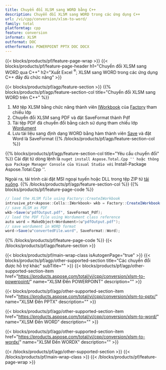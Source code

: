```yaml
---
title: Chuyển đổi XLSM sang WORD bằng C++
description: Chuyển đổi XLSM sang WORD trong các ứng dụng C++
url: /vi/cpp/conversion/xlsm-to-word/
family: total
platformtag: cpp
feature: conversion
informat: XLSM
outformat: DOC
otherformats: POWERPOINT PPTX DOC DOCX
---
```

{{< blocks/products/pf/feature-page-wrap >}}
{{< blocks/products/pf/feature-page-header h1="Chuyển đổi XLSM sang WORD qua C++" h2="Xuất Excel <sup>&reg;</sup>; XLSM sang WORD trong các ứng dụng C++ đầy đủ chức năng" >}}

{{< blocks/products/pf/agp/feature-section >}}
{{% blocks/products/pf/agp/feature-section-col title="Chuyển đổi XLSM sang WORD trên C++" %}}
1. Mở tệp XLSM bằng chức năng thành viên [IWorkbook](https://reference.aspose.com/cells/cpp/class/aspose.cells.i_workbook) của [Factory](https://reference.aspose.com/cells/cpp/class/aspose.cells.factory) tham chiếu lớp
2. Chuyển đổi XLSM sang PDF và đặt SaveFormat thành Pdf
3. Tải tệp PDF đã chuyển đổi bằng cách sử dụng tham chiếu lớp [Wordument](https://reference.aspose.com/pdf/cpp/class/aspose.pdf.wordument)
4. Lưu tài liệu sang định dạng WORD bằng hàm thành viên [Save](https://reference.aspose.com/pdf/cpp/class/aspose.pdf.wordument#a6383c010776212483f51cc41235924db) và đặt Word là SaveFormat
{{% /blocks/products/pf/agp/feature-section-col %}}

{{% blocks/products/pf/agp/feature-section-col title="Yêu cầu chuyển đổi" %}}
Cài đặt từ dòng lệnh là `` nuget install Aspose.Total.Cpp '' hoặc thông qua Package Manager Console của Visual Studio với `` Install-Package Aspose.Total.Cpp ''.

Ngoài ra, tải trình cài đặt MSI ngoại tuyến hoặc DLL trong tệp ZIP từ [tải xuống](https://downloads.aspose.com/total/cpp).
{{% /blocks/products/pf/agp/feature-section-col %}}
{{% blocks/products/pf/feature-page-code %}}
```cs
// load the XLSM file using Factory::CreateIWorkbook
intrusive_ptr<Aspose::Cells::IWorkbook> wkb = Factory::CreateIWorkbook(u"sourceFile.xlsm");
// save XLSM as PDF
wkb->Save(u"pdfOutput.pdf", SaveFormat_Pdf);
// load the PDF file using Wordument class reference
auto word = MakeObject<Wordument>(u"pdfOutput.pdf");
// save wordument in WORD format
word->Save(u"convertedFile.word", SaveFormat::Word);
```

{{% /blocks/products/pf/feature-page-code %}}
{{< /blocks/products/pf/agp/feature-section >}}

{{< blocks/products/pf/main-wrap-class isAutogenPage="true" >}}
{{< blocks/products/pf/agp/other-supported-section title="Các chuyển đổi được hỗ trợ khác" subTitle="" >}}
{{< blocks/products/pf/agp/other-supported-section-item href="https://products.aspose.com/total/vi/cpp/conversion/xlsm-to-powerpoint/" name="XLSM Đến POWERPOINT" description="" >}}

{{< blocks/products/pf/agp/other-supported-section-item href="https://products.aspose.com/total/vi/cpp/conversion/xlsm-to-pptx/" name="XLSM Đến PPTX" description="" >}}

{{< blocks/products/pf/agp/other-supported-section-item href="https://products.aspose.com/total/vi/cpp/conversion/xlsm-to-word/" name="XLSM Đến WORD" description="" >}}

{{< blocks/products/pf/agp/other-supported-section-item href="https://products.aspose.com/total/vi/cpp/conversion/xlsm-to-wordx/" name="XLSM Đến WORDX" description="" >}}


{{< /blocks/products/pf/agp/other-supported-section >}}
{{< /blocks/products/pf/main-wrap-class >}}
{{< /blocks/products/pf/feature-page-wrap >}}